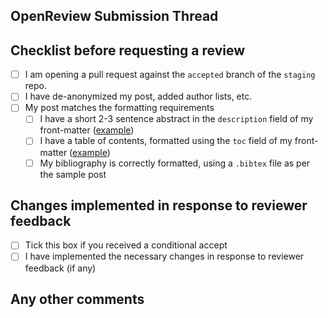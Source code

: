 <!-- Please make sure you are opening a pull request against the `accepted` branch (not master!) of the STAGING repo (not 2023!) -->

## OpenReview Submission Thread

<!-- link to your OpenReview submission -->

## Checklist before requesting a review

- [ ] I am opening a pull request against the `accepted` branch of the `staging` repo.
- [ ] I have de-anonymized my post, added author lists, etc.
- [ ] My post matches the formatting requirements
    - [ ] I have a short 2-3 sentence abstract in the `description` field of my front-matter ([example](https://github.com/iclr-blogposts/staging/blob/aa15aa3797b572e7b7bb7c8881fd350d5f76fcbd/_posts/2022-12-01-distill-example.md?plain=1#L4-L5))
    - [ ] I have a table of contents, formatted using the `toc` field of my front-matter ([example](https://github.com/iclr-blogposts/staging/blob/aa15aa3797b572e7b7bb7c8881fd350d5f76fcbd/_posts/2022-12-01-distill-example.md?plain=1#L33-L42))
    - [ ] My bibliography is correctly formatted, using a `.bibtex` file as per the sample post

## Changes implemented in response to reviewer feedback

- [ ] Tick this box if you received a conditional accept
- [ ] I have implemented the necessary changes in response to reviewer feedback (if any)

<!-- briefly add your changes in response to reviewer feedback -->

## Any other comments
